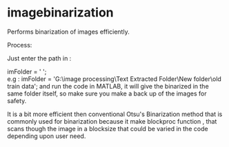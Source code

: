 # imagebinarization
Performs binarization of images efficiently.

Process:

Just enter the path in :

imFolder = '  ';  
e.g :  imFolder = 'G:\image processing\Text Extracted Folder\New folder\old train data';
and run the code in MATLAB, it will give the binarized in the same folder itself, so make sure you make a back up of the images for safety.

It is a bit more efficient then conventional Otsu's Binarization method that is commonly used for binarization 
because it make blockproc function , that scans though the image in a blocksize that could be varied in the code 
depending upon user need.

